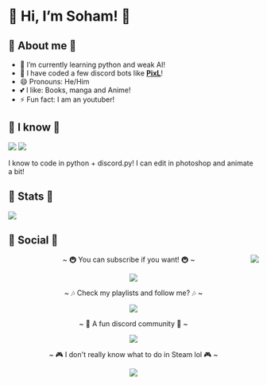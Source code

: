 # 👋 Hi, I’m Soham! 👋

## 🌸 About me 🌸

- 🔭 I’m currently learning python and weak AI!
- 🤖 I have coded a few discord bots like **[PixL](https://discordbotlist.com/bots/pixl)**!
- 😄 Pronouns: He/Him
- 💕 I like: Books, manga and Anime!
- ⚡ Fun fact: I am an youtuber!

## 🚀 I know 🚀

![](https://img.shields.io/badge/Python-3776AB?style=for-the-badge&logo=python&logoColor=white)
![](https://img.shields.io/badge/HTML-239120?style=for-the-badge&logo=html5&logoColor=white)


I know to code in python + discord.py! I can edit in photoshop and animate a bit!
  
## 🗻 Stats 🗻

![](https://github-readme-stats.vercel.app/api?username=Soham485&show_icons=true&hide_border=true&theme=tokyonight)

## 🍜 Social 🍜
<img src="https://data.whicdn.com/images/290365239/original.gif" align="right">

<center>~ 🚇 You can subscribe if you want! 🚇 ~</center>
<p align="center"><a href="https://www.youtube.com/channel/UC2CE5AfflIzhZCNJv5Qdkjg" target="_blank"><img src="https://img.shields.io/badge/YouTube-FF0000?style=for-the-badge&logo=youtube&logoColor=white"/></a></p>

<center>~ 🎶 Check my playlists and follow me? 🎶 ~</center>
<p align="center"><a href="https://open.spotify.com/user/acn27fw21kmh6unwvut51l83l" target="_blank"><img src="https://img.shields.io/badge/Spotify-1ED760?&style=for-the-badge&logo=spotify&logoColor=white"/></a></p> 

<center>~ 🦜 A fun discord community 🦜 ~</center>
<p align="center"><a href="https://discord.gg/aEBxQnZE6B" target="_blank"><img src="https://img.shields.io/badge/Discord-7289DA?style=for-the-badge&logo=discord&logoColor=white"/></a></p>

<center>~ 🎮 I don't really know what to do in Steam lol 🎮 ~</center>
<p align="center"><a href="https://steamcommunity.com/profiles/76561199203003090/" target="_blank"><img src="https://img.shields.io/badge/Steam-000000?style=for-the-badge&logo=steam&logoColor=white"/></a></p> 




